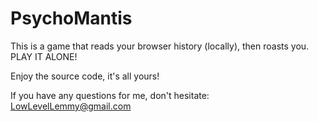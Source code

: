 # PsychoMantis

This is a game that reads your browser history (locally), then roasts you. PLAY IT ALONE!

Enjoy the source code, it's all yours!

If you have any questions for me, don't hesitate: LowLevelLemmy@gmail.com
